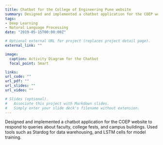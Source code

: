 ```yaml
---
title: Chatbot for the College of Engineering Pune website
summary: Designed and implemented a chatbot application for the COEP website to respond to queries about faculty, college fests, and campus buildings. Used tools such as Stardog for data warehousing, and LSTM cells for model training.
tags:
- Deep Learning
- Natural Language Processing
date: "2019-05-15T00:00:00Z"

# Optional external URL for project (replaces project detail page).
external_link: ""

image:
  caption: Activity Diagram for the Chatbot
  focal_point: Smart

links:
url_code: ""
url_pdf: ""
url_slides: ""
url_video: ""

# Slides (optional).
#   Associate this project with Markdown slides.
#   Simply enter your slide deck's filename without extension.
---
```


 Designed and implemented a chatbot application for the COEP website to respond to queries about faculty, college fests, and campus buildings. Used tools such as Stardog for data warehousing, and LSTM cells for model training.
